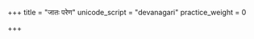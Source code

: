 +++
title = "जातः परेण"
unicode_script = "devanagari"
practice_weight = 0

+++
<div class="js_include" url="/vedAH/sAma/paravastu-saama/devaH/agniH/jAtaH_pareNa/"  newLevelForH1="1" includeTitle="true"> </div>